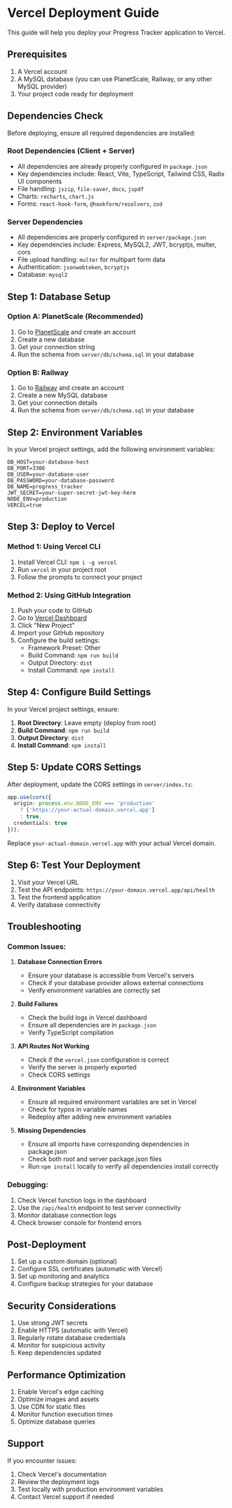 # Vercel Deployment Guide

This guide will help you deploy your Progress Tracker application to Vercel.

## Prerequisites

1. A Vercel account
2. A MySQL database (you can use PlanetScale, Railway, or any other MySQL provider)
3. Your project code ready for deployment

## Dependencies Check

Before deploying, ensure all required dependencies are installed:

### Root Dependencies (Client + Server)
- All dependencies are already properly configured in `package.json`
- Key dependencies include: React, Vite, TypeScript, Tailwind CSS, Radix UI components
- File handling: `jszip`, `file-saver`, `docx`, `jspdf`
- Charts: `recharts`, `chart.js`
- Forms: `react-hook-form`, `@hookform/resolvers`, `zod`

### Server Dependencies
- All dependencies are properly configured in `server/package.json`
- Key dependencies include: Express, MySQL2, JWT, bcryptjs, multer, cors
- File upload handling: `multer` for multipart form data
- Authentication: `jsonwebtoken`, `bcryptjs`
- Database: `mysql2`

## Step 1: Database Setup

### Option A: PlanetScale (Recommended)
1. Go to [PlanetScale](https://planetscale.com/) and create an account
2. Create a new database
3. Get your connection string
4. Run the schema from `server/db/schema.sql` in your database

### Option B: Railway
1. Go to [Railway](https://railway.app/) and create an account
2. Create a new MySQL database
3. Get your connection details
4. Run the schema from `server/db/schema.sql` in your database

## Step 2: Environment Variables

In your Vercel project settings, add the following environment variables:

```
DB_HOST=your-database-host
DB_PORT=3306
DB_USER=your-database-user
DB_PASSWORD=your-database-password
DB_NAME=progress_tracker
JWT_SECRET=your-super-secret-jwt-key-here
NODE_ENV=production
VERCEL=true
```

## Step 3: Deploy to Vercel

### Method 1: Using Vercel CLI
1. Install Vercel CLI: `npm i -g vercel`
2. Run `vercel` in your project root
3. Follow the prompts to connect your project

### Method 2: Using GitHub Integration
1. Push your code to GitHub
2. Go to [Vercel Dashboard](https://vercel.com/dashboard)
3. Click "New Project"
4. Import your GitHub repository
5. Configure the build settings:
   - Framework Preset: Other
   - Build Command: `npm run build`
   - Output Directory: `dist`
   - Install Command: `npm install`

## Step 4: Configure Build Settings

In your Vercel project settings, ensure:

1. **Root Directory**: Leave empty (deploy from root)
2. **Build Command**: `npm run build`
3. **Output Directory**: `dist`
4. **Install Command**: `npm install`

## Step 5: Update CORS Settings

After deployment, update the CORS settings in `server/index.ts`:

```typescript
app.use(cors({
  origin: process.env.NODE_ENV === 'production' 
    ? ['https://your-actual-domain.vercel.app'] 
    : true,
  credentials: true
}));
```

Replace `your-actual-domain.vercel.app` with your actual Vercel domain.

## Step 6: Test Your Deployment

1. Visit your Vercel URL
2. Test the API endpoints: `https://your-domain.vercel.app/api/health`
3. Test the frontend application
4. Verify database connectivity

## Troubleshooting

### Common Issues:

1. **Database Connection Errors**
   - Ensure your database is accessible from Vercel's servers
   - Check if your database provider allows external connections
   - Verify environment variables are correctly set

2. **Build Failures**
   - Check the build logs in Vercel dashboard
   - Ensure all dependencies are in `package.json`
   - Verify TypeScript compilation

3. **API Routes Not Working**
   - Check if the `vercel.json` configuration is correct
   - Verify the server is properly exported
   - Check CORS settings

4. **Environment Variables**
   - Ensure all required environment variables are set in Vercel
   - Check for typos in variable names
   - Redeploy after adding new environment variables

5. **Missing Dependencies**
   - Ensure all imports have corresponding dependencies in package.json
   - Check both root and server package.json files
   - Run `npm install` locally to verify all dependencies install correctly

### Debugging:

1. Check Vercel function logs in the dashboard
2. Use the `/api/health` endpoint to test server connectivity
3. Monitor database connection logs
4. Check browser console for frontend errors

## Post-Deployment

1. Set up a custom domain (optional)
2. Configure SSL certificates (automatic with Vercel)
3. Set up monitoring and analytics
4. Configure backup strategies for your database

## Security Considerations

1. Use strong JWT secrets
2. Enable HTTPS (automatic with Vercel)
3. Regularly rotate database credentials
4. Monitor for suspicious activity
5. Keep dependencies updated

## Performance Optimization

1. Enable Vercel's edge caching
2. Optimize images and assets
3. Use CDN for static files
4. Monitor function execution times
5. Optimize database queries

## Support

If you encounter issues:
1. Check Vercel's documentation
2. Review the deployment logs
3. Test locally with production environment variables
4. Contact Vercel support if needed 